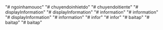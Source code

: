 "# ngoinhamouoc" 
"# chuyendoinhietdo" 
"# chuyendoitiente" 
"# displayInformation" 
"# displayInformation" 
"# information" 
"# information" 
"# displayInformation" 
"# information" 
"# infor" 
"# infor" 
"# baitap" 
"# baitap" 
"# baitap" 
